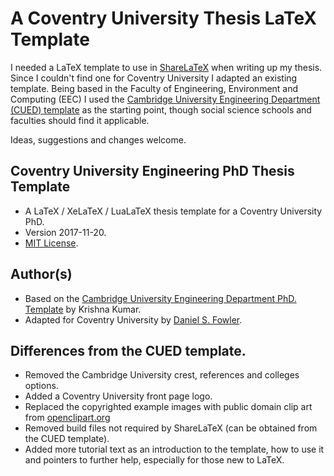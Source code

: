 # A Coventry University Thesis LaTeX Template

I needed a LaTeX template to use in [ShareLaTeX](https://www.sharelatex.com/ "ShareLaTeX") when writing up my thesis. Since I couldn't find one for Coventry University I adapted an existing template. Being based in the Faculty of Engineering, Environment and Computing (EEC) I used the [Cambridge University Engineering Department (CUED) template](https://github.com/kks32/phd-thesis-template "Cambridge Template on GitHub") as the starting point, though social science schools and faculties should find it applicable.

Ideas, suggestions and changes welcome.

## Coventry University Engineering PhD Thesis Template

* A LaTeX / XeLaTeX / LuaLaTeX thesis template for a Coventry University PhD.
* Version 2017-11-20.
* [MIT License](https://opensource.org/licenses/MIT "View MIT License Online").

## Author(s)
* Based on the [Cambridge University Engineering Department PhD. Template](https://github.com/kks32/phd-thesis-template "Cambridge Template on GitHub") by Krishna Kumar.
* Adapted for Coventry University by [Daniel S. Fowler](http://www.coventry.ac.uk/research/areas-of-research/mobility-transport/cyber-security/ "Dan").

## Differences from the CUED template.

* Removed the Cambridge University crest, references and colleges options.
* Added a Coventry University front page logo.
* Replaced the copyrighted example images with public domain clip art from [openclipart.org](https://openclipart.org "openclipart.org")
* Removed build files not required by ShareLaTeX (can be obtained from the CUED template).
* Added more tutorial text as an introduction to the template, how to use it and pointers to further help, especially for those new to LaTeX.
